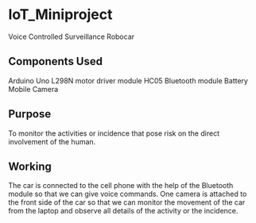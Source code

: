 # IoT_Miniproject
Voice Controlled Surveillance Robocar

## Components Used 
Arduino Uno
L298N motor driver module
HC05 Bluetooth module
Battery
Mobile Camera

## Purpose 
To monitor the activities or incidence that pose risk on the direct involvement of the human.

## Working
The car is connected to the cell phone with the help of the Bluetooth module so that we can give voice commands. 
One camera is attached to the front side of the car so that we can monitor the movement of the car from the laptop and observe all details of the activity or the incidence.
